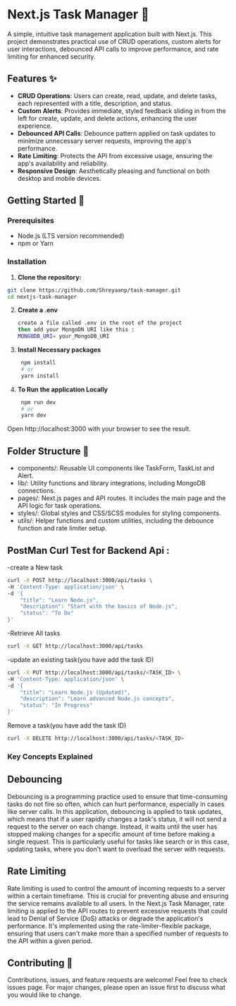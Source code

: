 # Next.js Task Manager 📝

A simple, intuitive task management application built with Next.js. This project demonstrates practical use of CRUD operations, custom alerts for user interactions, debounced API calls to improve performance, and rate limiting for enhanced security.

## Features ✨

- **CRUD Operations**: Users can create, read, update, and delete tasks, each represented with a title, description, and status.
- **Custom Alerts**: Provides immediate, styled feedback sliding in from the left for create, update, and delete actions, enhancing the user experience.
- **Debounced API Calls**: Debounce pattern applied on task updates to minimize unnecessary server requests, improving the app's performance.
- **Rate Limiting**: Protects the API from excessive usage, ensuring the app's availability and reliability.
- **Responsive Design**: Aesthetically pleasing and functional on both desktop and mobile devices.

## Getting Started 🚀

### Prerequisites

- Node.js (LTS version recommended)
- npm or Yarn

### Installation

1. **Clone the repository:**

```bash
git clone https://github.com/Shreyaanp/task-manager.git
cd nextjs-task-manager

```
2. **Create a .env**
   ```bash
   create a file called .env in the root of the project
   then add your MongoDN URI like this :
   MONGODB_URI= your_MongoDB_URI
   ```
3. **Install Necessary packages**

   ```bash
    npm install
    # or
    yarn install
   ```
4. **To Run the application Locally**

   ```bash
    npm run dev
    # or
    yarn dev
   ```
Open http://localhost:3000 with your browser to see the result.

## Folder Structure 📁
- components/: Reusable UI components like TaskForm, TaskList and Alert.
- lib/: Utility functions and library integrations, including MongoDB connections.
- pages/: Next.js pages and API routes. It includes the main page and the API logic for task operations.
- styles/: Global styles and CSS/SCSS modules for styling components.
- utils/: Helper functions and custom utilities, including the debounce function and rate limiter setup.

## PostMan Curl Test for Backend Api :
-create a New task
```bash
curl -X POST http://localhost:3000/api/tasks \
-H 'Content-Type: application/json' \
-d '{
    "title": "Learn Node.js",
    "description": "Start with the basics of Node.js",
    "status": "To Do"
}'

```
-Retrieve All tasks
```bash
curl -X GET http://localhost:3000/api/tasks
```
-update an existing task(you have add the task ID)
```bash
curl -X PUT http://localhost:3000/api/tasks/<TASK_ID> \
-H 'Content-Type: application/json' \
-d '{
    "title": "Learn Node.js (Updated)",
    "description": "Learn advanced Node.js concepts",
    "status": "In Progress"
}'
```
Remove a task(you have add the task ID)
```bash
curl -X DELETE http://localhost:3000/api/tasks/<TASK_ID>
```

### Key Concepts Explained
## Debouncing
Debouncing is a programming practice used to ensure that time-consuming tasks do not fire so often, which can hurt performance, especially in cases like server calls. In this application, debouncing is applied to task updates, which means that if a user rapidly changes a task's status, it will not send a request to the server on each change. Instead, it waits until the user has stopped making changes for a specific amount of time before making a single request. This is particularly useful for tasks like search or in this case, updating tasks, where you don't want to overload the server with requests.

## Rate Limiting
Rate limiting is used to control the amount of incoming requests to a server within a certain timeframe. This is crucial for preventing abuse and ensuring the service remains available to all users. In the Next.js Task Manager, rate limiting is applied to the API routes to prevent excessive requests that could lead to Denial of Service (DoS) attacks or degrade the application's performance. It's implemented using the rate-limiter-flexible package, ensuring that users can't make more than a specified number of requests to the API within a given period.

## Contributing 🤝
Contributions, issues, and feature requests are welcome! Feel free to check issues page. For major changes, please open an issue first to discuss what you would like to change.


